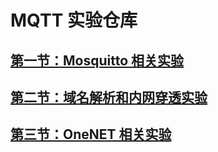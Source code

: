 # MQTT 实验仓库

## [第一节：Mosquitto 相关实验](1_Mosquitto/README.md)

## [第二节：域名解析和内网穿透实验](2_Web/README.md)

## [第三节：OneNET 相关实验](3_OneNET/README.md)

